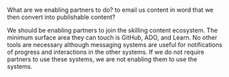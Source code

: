 What are we enabling partners to do? to email us content in word that we then convert into publishable content? 

We should be enabling partners to join the skilling content ecosystem. The minimum surface area they can touch is GitHub, ADO, and Learn. No other tools are necessary although messaging systems are useful for notifications of progress and interactions in the other systems. 
If we do not require partners to use these systems, we are not enabling them to use the systems. 

